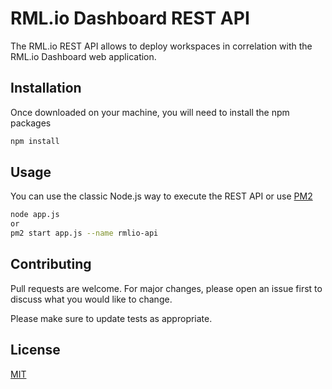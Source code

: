 # RML.io Dashboard REST API

The RML.io REST API allows to deploy workspaces in correlation with the RML.io Dashboard web application.

## Installation

Once downloaded on your machine, you will need to install the npm packages

```bash
npm install
```

## Usage

You can use the classic Node.js way to execute the REST API or use [PM2](https://www.npmjs.com/package/pm2)

```bash
node app.js
or
pm2 start app.js --name rmlio-api
```

## Contributing
Pull requests are welcome. For major changes, please open an issue first to discuss what you would like to change.

Please make sure to update tests as appropriate.

## License
[MIT](https://choosealicense.com/licenses/mit/)
